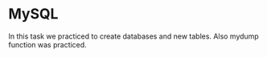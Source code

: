 # MySQL


In this task we practiced to create databases and new tables. Also mydump function was practiced.
